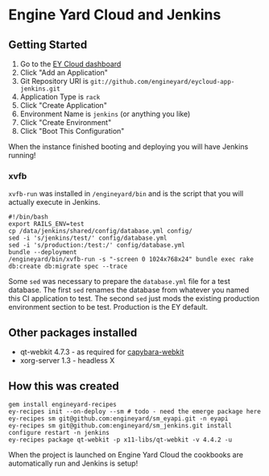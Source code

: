 # Engine Yard Cloud and Jenkins


## Getting Started

1. Go to the [EY Cloud dashboard](https://cloud.engineyard.com/)
1. Click "Add an Application"
1. Git Repository URI is `git://github.com/engineyard/eycloud-app-jenkins.git`
1. Application Type is `rack`
1. Click "Create Application"
1. Environment Name is `jenkins` (or anything you like)
1. Click "Create Environment"
1. Click "Boot This Configuration"

When the instance finished booting and deploying you will have Jenkins running!

### xvfb

`xvfb-run` was installed in `/engineyard/bin` and is the script that you will actually execute in Jenkins.

    #!/bin/bash
    export RAILS_ENV=test
    cp /data/jenkins/shared/config/database.yml config/
    sed -i 's/jenkins/test/' config/database.yml
    sed -i 's/production:/test:/' config/database.yml
    bundle --deployment
    /engineyard/bin/xvfb-run -s "-screen 0 1024x768x24" bundle exec rake db:create db:migrate spec --trace

Some `sed` was necessary to prepare the `database.yml` file for a test database. The first `sed` renames the database from whatever you named this CI application to test. The second `sed` just mods the existing production environment section to be test. Production is the EY default.

## Other packages installed

* qt-webkit 4.7.3 - as required for [capybara-webkit](https://github.com/thoughtbot/capybara-webkit)
* xorg-server 1.3 - headless X 

## How this was created

    gem install engineyard-recipes
    ey-recipes init --on-deploy --sm # todo - need the emerge package here
    ey-recipes sm git@github.com:engineyard/sm_eyapi.git -n eyapi
    ey-recipes sm git@github.com:engineyard/sm_jenkins.git install configure restart -n jenkins
    ey-recipes package qt-webkit -p x11-libs/qt-webkit -v 4.4.2 -u

When the project is launched on Engine Yard Cloud the cookbooks are automatically run and Jenkins is setup!

